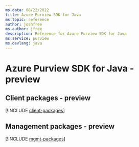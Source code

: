 ```yaml
---
ms.data: 08/22/2022
title: Azure Purview SDK for Java
ms.topic: reference
author: joshfree
ms.author: jfree
description: Reference for Azure Purview SDK for Java
ms.service: purview
ms.devlang: java
---
```

# Azure Purview SDK for Java - preview

## Client packages - preview
[!INCLUDE [client-packages](purview-client-index.md)]
## Management packages - preview
[!INCLUDE [mgmt-packages](purview-mgmt-index.md)]